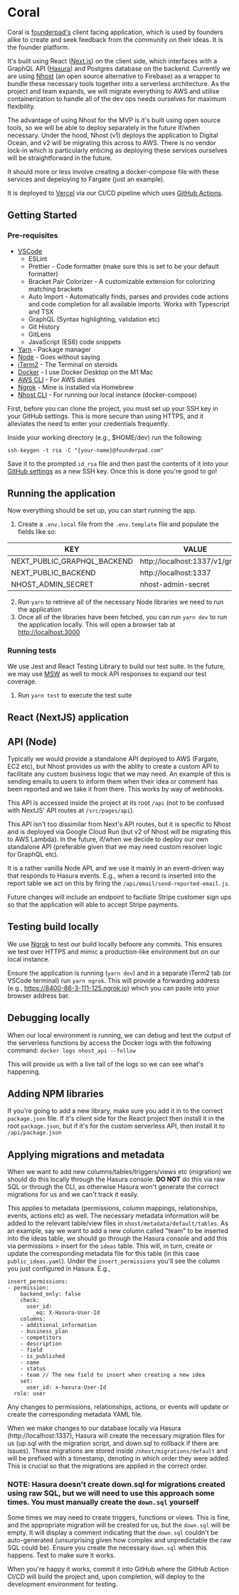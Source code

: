 # Coral

Coral is [founderpad's](https://www.founderpad.com/) client facing application, which is used by founders alike to create and seek feedback from the community on their ideas. It is the founder platform.

It's built using React ([Next.js](https://nextjs.org/)) on the client side, which interfaces with a GraphQL API ([Hasura](https://hasura.io/)) and Postgres database on the backend. Currently we are using [Nhost](https://nhost.io/) (an open source alternative to Firebase) as a wrapper to bundle these necessary tools together into a serverless architecture. As the project and team expands, we will migrate everything to AWS and utilise containerization to handle all of the dev ops needs ourselves for maximum flexibility.

The advantage of using Nhost for the MVP is it's built using open source tools, so we will be able to deploy separately in the future if/when necessary. Under the hood, Nhost (v1) deploys the application to Digital Ocean, and v2 will be migrating this across to AWS. There is no vendor lock-in which is particularly enticing as deploying these services ourselves will be straightforward in the future.

It should more or less involve creating a docker-compose file with these services and depeloying to Fargate (just an example).

It is deployed to [Vercel](https://vercel.com/) via our CI/CD pipeline which uses [GitHub Actions](https://github.com/features/actions).

## Getting Started

### Pre-requisites

-   [VSCode](https://code.visualstudio.com/)
    -   ESLint
    -   Prettier - Code formatter (make sure this is set to be your default formatter)
    -   Bracket Pair Colorizer - A customizable extension for colorizing matching brackets
    -   Auto Import - Automatically finds, parses and provides code actions and code completion for all available imports. Works with Typescript and TSX
    -   GraphQL (Syntax highlighting, validation etc)
    -   Git History
    -   GitLens
    -   JavaScript (ES6) code snippets
-   [Yarn](https://yarnpkg.com/) - Package manager
-   [Node](https://nodejs.org/en/) - Goes without saying
-   [iTerm2](https://iterm2.com/) - The Terminal on steroids
-   [Docker](https://www.docker.com/) - I use Docker Desktop on the M1 Mac
-   [AWS CLI](https://docs.aws.amazon.com/cli/latest/userguide/getting-started-install.html) - For AWS duties
-   [Ngrok](https://ngrok.com/) - Mine is installed via Homebrew
-   [Nhost CLI](https://docs.nhost.io/platform/nhost/local-development) - For running our local instance (docker-compose)

First, before you can clone the project, you must set up your SSH key in your GitHub settings. This is more secure than using HTTPS, and it alleviates the need to enter your credentials frequently.

Inside your working directory (e.g., $HOME/dev) run the following:

```
ssh-keygen -t rsa -C "{your-name}@founderpad.com"
```

Save it to the prompted `id_rsa` file and then past the contents of it into your [GitHub settings](https://github.com/settings/keys) as a new SSH key. Once this is done you're good to go!

## Running the application

Now everything should be set up, you can start running the app.

1. Create a `.env.local` file from the `.env.template` file and populate the fields like so:

| KEY | VALUE |
| -- | -- |
| NEXT_PUBLIC_GRAPHQL_BACKEND | http://localhost:1337/v1/graphql |
| NEXT_PUBLIC_BACKEND | http://localhost:1337 |
| NHOST_ADMIN_SECRET | nhost-admin-secret |

2. Run `yarn` to retrieve all of the necessary Node libraries we need to run the application
3. Once all of the libraries have been fetched, you can run `yarn dev` to run the application locally. This will open a browser tab at [http://localhost:3000](http://localhost:3000)

### Running tests

We use Jest and React Testing Library to build our test suite. In the future, we may use [MSW](https://mswjs.io/) as well to mock API responses to expand our test coverage.

1. Run `yarn test` to execute the test suite


## React (NextJS) application

## API (Node)
Typically we would provide a standalone API deployed to AWS (Fargate, EC2 etc), but Nhost provides us with the ablity to create a custom API to facilitate any custom business logic that we may need. An example of this is sending emails to users to inform them when their idea or comment has been reported and we take it from there. This works by way of webhooks.

This API is accessed inside the project at its root `/api` (not to be confused with NextJS' API routes at `/src/pages/api`).

This API isn't too dissimilar from Next's API routes, but it is specific to Nhost and is deployed via Google Cloud Run (but v2 of Nhost will be migrating this to AWS Lambda). In the future, if/when we decide to deploy our own standalone API (preferable given that we may need custom resolver logic for GraphQL etc).

It is a rather vanilla Node API, and we use it mainly in an event-driven way that responds to Hasura events. E.g., when a record is inserted into the report table we act on this by firing the `/api/email/send-reported-email.js`.

Future changes will include an endpoint to faciliate Stripe customer sign ups so that the application will able to accept Stripe payments.

## Testing build locally
We use [Ngrok](https://ngrok.com/) to test our build locally befoore any commits. This ensures we test over HTTPS and mimic a production-like environment but on our local instance.

Ensure the application is running (`yarn dev`) and in a separate iTerm2 tab (or VSCode terminal) run `yarn ngrok`. This will provide a forwarding address (e.g., https://8400-86-3-111-125.ngrok.io) which you can paste into your browser address bar.

## Debugging locally
When our local environment is running, we can debug and test the output of the serverless functions by access the Docker logs with the following command:
`docker logs nhost_api --follow`

This will provide us with a live tail of the logs so we can see what's happening.

## Adding NPM libraries
If you're going to add a new library, make sure you add it in to the correct `package.json` file. If it's client side for the React project then install it in the root `package.json`, but if it's for the custom serverless API, then install it to `/api/package.json`

## Applying migrations and metadata
When we want to add new columns/tables/triggers/views etc (migration) we should do this locally through the Hasura console. **DO NOT**  do this via raw SQL or through the CLI, as otherwise Hasura won't generate the correct migrations for us and we can't track it easily.

This applies to metadata (permissions, column mappings, relationships, events, actions etc) as well. The necessary metadata information will be added to the relevant table/view files in ```nhost/metadata/default/tables```. As an example, say we want to add a new column called "team" to be inserted into the ideas table, we should go through the Hasura console and add this via permissions > insert for the `ideas` table. This will, in turn, create or update the corresponding metadata file for this table (in this case ```public_ideas.yaml```). Under the ```insert_permissions``` you'll see the column you just configured in Hasura. E.g.,

```
insert_permissions:
- permission:
    backend_only: false
    check:
      user_id:
        _eq: X-Hasura-User-Id
    columns:
    - additional_information
    - business_plan
    - competitors
    - description
    - field
    - is_published
    - name
    - status
    - team // The new field to insert when creating a new idea
    set:
      user_id: x-hasura-User-Id
  role: user
```

Any changes to permissions, relationships, actions, or events will update or create the corresponding metadata YAML file.

When we make changes to our database locally via Hasura (http://localhost:1337), Hasura will create the necessary migration files for us (up.sql with the migration script, and down.sql to rollback if there are issues). These migrations are stored inside ```/nhost/migrations/default``` and will be prefixed with a timestamp, denoting in which order they were added. This is crucial so that the migrations are applied in the correct order.

### NOTE: Hasura doesn't create down.sql for migrations created using raw SQL, but we will need to use this approach some times. You must manually create the ```down.sql``` yourself
Some times we may need to create triggers, functions or views. This is fine, and the appropriate migration will be created for us, but the ```down.sql``` will be empty. It will display a comment indicating that the ```down.sql``` couldn't be auto-generated (unsurprising given how complex and unpredictable the raw SQL could be). Ensure you create the necessary ```down.sql``` when this happens. Test to make sure it works. 


When you're happy it works, commit it into GitHub where the GitHub Action CI/CD will build the project and, upon completion, will deploy to the development environment for testing.
